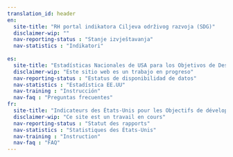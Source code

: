 ```yaml
---
translation_id: header
en:
  site-title: "RH portal indikatora Ciljeva održivog razvoja (SDG)"
  disclaimer-wip: ""
  nav-reporting-status : "Stanje izvještavanja"
  nav-statistics : "Indikatori"
 
es:
  site-title: "Estadísticas Nacionales de USA para los Objetivos de Desarrollo Sostenible de la ONU"
  disclaimer-wip: "Este sitio web es un trabajo en progreso"
  nav-reporting-status : "Estatus de disponibilidad de datos"
  nav-statistics : "Estadística EE.UU"
  nav-training : "Instrucción"
  nav-faq : "Preguntas frecuentes"
fr:
  site-title: "Indicateurs des États-Unis pour les Objectifs de développement durable"
  disclaimer-wip: "Ce site est un travail en cours"
  nav-reporting-status : "Statut des rapports"
  nav-statistics : "Statistiques des États-Unis"
  nav-training : "Instruction"
  nav-faq : "FAQ"
---
```

